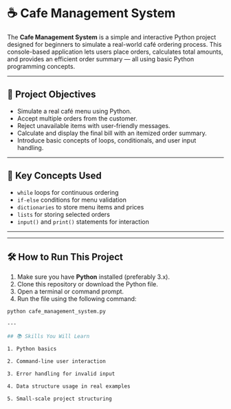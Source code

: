 # ☕ Cafe Management System

The **Cafe Management System** is a simple and interactive Python project designed for beginners to simulate a real-world café ordering process. This console-based application lets users place orders, calculates total amounts, and provides an efficient order summary — all using basic Python programming concepts.

---

## 📌 Project Objectives

- Simulate a real café menu using Python.
- Accept multiple orders from the customer.
- Reject unavailable items with user-friendly messages.
- Calculate and display the final bill with an itemized order summary.
- Introduce basic concepts of loops, conditionals, and user input handling.

---

## 🧠 Key Concepts Used

- `while` loops for continuous ordering
- `if-else` conditions for menu validation
- `dictionaries` to store menu items and prices
- `lists` for storing selected orders
- `input()` and `print()` statements for interaction

---

---

## 🛠️ How to Run This Project

1. Make sure you have **Python** installed (preferably 3.x).
2. Clone this repository or download the Python file.
3. Open a terminal or command prompt.
4. Run the file using the following command:

```bash
python cafe_management_system.py

---

## 📚 Skills You Will Learn

1. Python basics

2. Command-line user interaction

3. Error handling for invalid input

4. Data structure usage in real examples

5. Small-scale project structuring
